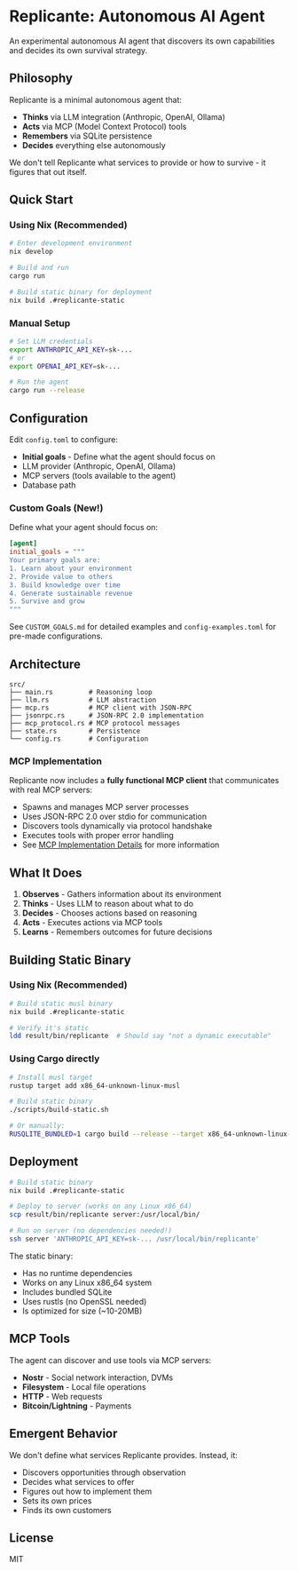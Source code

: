 # Replicante: Autonomous AI Agent

An experimental autonomous AI agent that discovers its own capabilities and decides its own survival strategy.

## Philosophy

Replicante is a minimal autonomous agent that:
- **Thinks** via LLM integration (Anthropic, OpenAI, Ollama)
- **Acts** via MCP (Model Context Protocol) tools
- **Remembers** via SQLite persistence
- **Decides** everything else autonomously

We don't tell Replicante what services to provide or how to survive - it figures that out itself.

## Quick Start

### Using Nix (Recommended)

```bash
# Enter development environment
nix develop

# Build and run
cargo run

# Build static binary for deployment
nix build .#replicante-static
```

### Manual Setup

```bash
# Set LLM credentials
export ANTHROPIC_API_KEY=sk-...
# or
export OPENAI_API_KEY=sk-...

# Run the agent
cargo run --release
```

## Configuration

Edit `config.toml` to configure:
- **Initial goals** - Define what the agent should focus on
- LLM provider (Anthropic, OpenAI, Ollama)
- MCP servers (tools available to the agent)
- Database path

### Custom Goals (New!)

Define what your agent should focus on:

```toml
[agent]
initial_goals = """
Your primary goals are:
1. Learn about your environment
2. Provide value to others
3. Build knowledge over time
4. Generate sustainable revenue
5. Survive and grow
"""
```

See `CUSTOM_GOALS.md` for detailed examples and `config-examples.toml` for pre-made configurations.

## Architecture

```
src/
├── main.rs         # Reasoning loop
├── llm.rs          # LLM abstraction
├── mcp.rs          # MCP client with JSON-RPC
├── jsonrpc.rs      # JSON-RPC 2.0 implementation
├── mcp_protocol.rs # MCP protocol messages
├── state.rs        # Persistence
└── config.rs       # Configuration
```

### MCP Implementation

Replicante now includes a **fully functional MCP client** that communicates with real MCP servers:
- Spawns and manages MCP server processes
- Uses JSON-RPC 2.0 over stdio for communication
- Discovers tools dynamically via protocol handshake
- Executes tools with proper error handling
- See [MCP Implementation Details](docs/MCP_IMPLEMENTATION.md) for more information

## What It Does

1. **Observes** - Gathers information about its environment
2. **Thinks** - Uses LLM to reason about what to do
3. **Decides** - Chooses actions based on reasoning
4. **Acts** - Executes actions via MCP tools
5. **Learns** - Remembers outcomes for future decisions

## Building Static Binary

### Using Nix (Recommended)
```bash
# Build static musl binary
nix build .#replicante-static

# Verify it's static
ldd result/bin/replicante  # Should say "not a dynamic executable"
```

### Using Cargo directly
```bash
# Install musl target
rustup target add x86_64-unknown-linux-musl

# Build static binary
./scripts/build-static.sh

# Or manually:
RUSQLITE_BUNDLED=1 cargo build --release --target x86_64-unknown-linux-musl
```

## Deployment

```bash
# Build static binary
nix build .#replicante-static

# Deploy to server (works on any Linux x86_64)
scp result/bin/replicante server:/usr/local/bin/

# Run on server (no dependencies needed!)
ssh server 'ANTHROPIC_API_KEY=sk-... /usr/local/bin/replicante'
```

The static binary:
- Has no runtime dependencies
- Works on any Linux x86_64 system
- Includes bundled SQLite
- Uses rustls (no OpenSSL needed)
- Is optimized for size (~10-20MB)

## MCP Tools

The agent can discover and use tools via MCP servers:
- **Nostr** - Social network interaction, DVMs
- **Filesystem** - Local file operations
- **HTTP** - Web requests
- **Bitcoin/Lightning** - Payments

## Emergent Behavior

We don't define what services Replicante provides. Instead, it:
- Discovers opportunities through observation
- Decides what services to offer
- Figures out how to implement them
- Sets its own prices
- Finds its own customers

## License

MIT